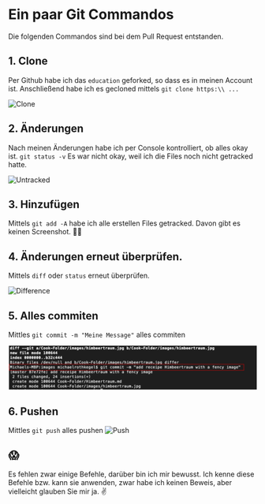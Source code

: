 # Ein paar Git Commandos

Die folgenden Commandos sind bei dem Pull Request entstanden.

## 1. Clone 
Per Github habe ich das `education` geforked, so dass es in meinen Account ist. Anschließend habe ich es gecloned mittels `git clone https:\\ ...`

![Clone](images/1_clone.jpg "Clone")

## 2. Änderungen 
Nach meinen Änderungen habe ich per Console kontrolliert, ob alles okay ist.  `git status -v` Es war nicht okay, weil ich die Files noch nicht getracked hatte.  

![Untracked](images/2_status_untrack.jpg "Untracked")

## 3. Hinzufügen 
Mittels `git add -A` habe ich alle erstellen Files getracked. Davon gibt es keinen Screenshot. 🤷‍♂️

## 4. Änderungen erneut überprüfen.  
Mittels `diff` oder `status` erneut überprüfen.

![Difference](images/3_diff.jpg "Difference")

## 5. Alles commiten 
Mittles `git commit -m "Meine Message"` alles commiten 

![Commit](images/4_git_commit.png "Commit")

## 6. Pushen
Mittles `git push` alles pushen 
![Push](images/5_push.jpg "Push")

## 😱
Es fehlen zwar einige Befehle, darüber bin ich mir bewusst. Ich kenne diese Befehle bzw. kann sie anwenden, zwar habe ich keinen Beweis, aber vielleicht glauben Sie mir ja. ✌️ 
